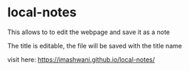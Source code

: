 # local-notes

This allows to to edit the webpage and save it as a note

The title is editable, the file will be saved with the title name

visit here:
https://imashwani.github.io/local-notes/

